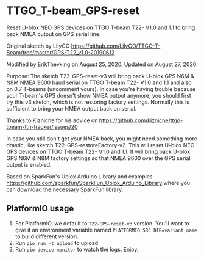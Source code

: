 # TTGO_T-beam_GPS-reset
Reset U-blox NEO GPS devices on TTGO T-beam T22- V1.0 and 1.1 to bring back NMEA output on GPS serial line.

Original sketch by LilyGO
https://github.com/LilyGO/TTGO-T-Beam/tree/master/GPS-T22_v1.0-20190612

Modified by ErikThevking on August 25, 2020. Updated on August 27, 2020.


Purpose:
The sketch T22-GPS-reset-v3 will bring back U-blox GPS N6M & N8M NMEA 9600 baud serial
on TTGO T-beam T22- V1.0 and 1.1 and also on 0.7 T-beams (uncomment yours).
In case you're having trouble because your T-beam's GPS doesn't show NMEA output anymore, you should first try this v3 sketch, which is not restoring factory settings. Normally this is sufficient to bring your NMEA output back on serial.

Thanks to Kizniche for his advice on
https://github.com/kizniche/ttgo-tbeam-ttn-tracker/issues/20

In case you still don't get your NMEA back, you might need something more drastic, like sketch T22-GPS-restoreFactory-v2. This will reset U-blox NEO GPS devices on TTGO T-beam T22- V1.0 and 1.1. It will bring back U-blox GPS N6M & N8M factory settings 
so that NMEA 9600 over the GPS serial output is enabled.

Based on SparkFun's Ublox Arduino Library and examples
https://github.com/sparkfun/SparkFun_Ublox_Arduino_Library
where you can download the necessary SparkFun library.

## PlatformIO usage

1. For PlatformIO, we default to `T22-GPS-reset-v3` version.
   You'll want to give it an environment variable named `PLATFORMIO_SRC_DIR=variant_name` to build different version.
2. Run `pio run -t upload` to upload.
3. Run `pio device monitor` to watch the logs. Enjoy.
